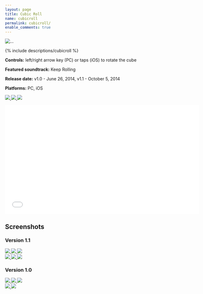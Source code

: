 ```yaml
---
layout: page
title: Cubic Roll
name: cubicroll
permalink: cubicroll/
enable_comments: true
---
```


<div class="row">
	<div class="col-xs-2"><div class="thumbnail"><img src="/images/cubic-roll/icon.png" alt="..."></div></div>
	<div class="col-xs-9">
		<p>
		{% include descriptions/cubicroll %}
		</p>
		<p><b>Controls:</b> left/right arrow key (PC) or taps (iOS) to rotate the cube</p>
		<p><b>Featured soundtrack:</b> Keep Rolling</p>
		<p><b>Release date:</b> v1.0 - June 26, 2014, v1.1 - October 5, 2014</p>
		<p><b>Platforms:</b> PC, iOS</p>
		<p>
			<a target="_blank" href="https://itunes.apple.com/us/app/cubic-roll/id926093609">
				<img src="/images/appstore_btn.png" class="store-button-image">
			</a>
			<a target="_blank" href="http://desura.com/games/cubic-roll/">
				<img src="/images/desura_btn.png" class="store-button-image">
			</a>
			<a target="_blank" href="http://0xc0dec.itch.io/cubic-roll">
				<img src="/images/itchio_btn.png" class="store-button-image">
			</a>
		</p>
	</div>
</div>

<div class="row text-center">
	<iframe class="margined20" width="640" height="360" src="//www.youtube.com/embed/LIk4Yl86uqw" frameborder="0" allowfullscreen></iframe>
</div>

<div class="row">
	<div class="col-xs-12">
		<h2>Screenshots</h2>
		<h3>Version 1.1</h3>
		<div class="row">
			<div class="col-xs-6">
				<a class="thumbnail lightbox" rel="gallery" href="/images/cubic-roll/screenshots_1_1/1.png" target="_blank">
					<img src="/images/cubic-roll/screenshots_1_1/1.png"/>
				</a>
				<a class="thumbnail lightbox" rel="gallery" href="/images/cubic-roll/screenshots_1_1/3.png" target="_blank">
					<img src="/images/cubic-roll/screenshots_1_1/3.png"/>
				</a>
				<a class="thumbnail lightbox" rel="gallery" href="/images/cubic-roll/screenshots_1_1/5.png" target="_blank">
					<img src="/images/cubic-roll/screenshots_1_1/5.png"/>
				</a>
			</div>
			<div class="col-xs-6">
				<a class="thumbnail lightbox" rel="gallery" href="/images/cubic-roll/screenshots_1_1/2.png" target="_blank">
					<img src="/images/cubic-roll/screenshots_1_1/2.png"/>
				</a>
				<a class="thumbnail lightbox" rel="gallery" href="/images/cubic-roll/screenshots_1_1/4.png" target="_blank">
					<img src="/images/cubic-roll/screenshots_1_1/4.png"/>
				</a>
				<a class="thumbnail lightbox" rel="gallery" href="/images/cubic-roll/screenshots_1_1/6.png" target="_blank">
					<img src="/images/cubic-roll/screenshots_1_1/6.png"/>
				</a>
			</div>
		</div>
		<h3>Version 1.0</h3>
		<div class="row">
			<div class="col-xs-6">
				<a class="thumbnail lightbox" rel="gallery" href="/images/cubic-roll/screenshot1.png" target="_blank">
					<img src="/images/cubic-roll/screenshot1.png"/>
				</a>
				<a class="thumbnail lightbox" rel="gallery" href="/images/cubic-roll/screenshot3.png" target="_blank">
					<img src="/images/cubic-roll/screenshot3.png"/>
				</a>
				<a class="thumbnail lightbox" rel="gallery" href="/images/cubic-roll/screenshot5.png" target="_blank">
					<img src="/images/cubic-roll/screenshot5.png"/>
				</a>
			</div>
			<div class="col-xs-6">
				<a class="thumbnail lightbox" rel="gallery" href="/images/cubic-roll/screenshot2.png" target="_blank">
					<img src="/images/cubic-roll/screenshot2.png"/>
				</a>
				<a class="thumbnail lightbox" rel="gallery" href="/images/cubic-roll/screenshot4.png" target="_blank">
					<img src="/images/cubic-roll/screenshot4.png"/>
				</a>
			</div>
		</div>
	</div>
</div>
